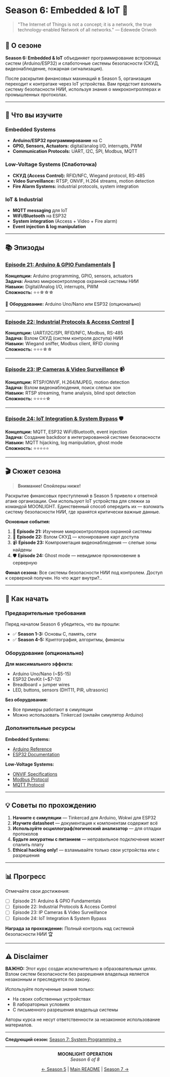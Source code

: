 # Season 6: Embedded & IoT 🤖

> "The Internet of Things is not a concept; it is a network, the true technology-enabled Network of all networks." — Edewede Oriwoh

## 📖 О сезоне

**Season 6: Embedded & IoT** объединяет программирование встроенных систем (Arduino/ESP32) и слаботочные системы безопасности (СКУД, видеонаблюдение, пожарная сигнализация).

После раскрытия финансовых махинаций в Season 5, организация переходит к контратаке через IoT устройства. Вам предстоит взломать систему безопасности НИИ, используя знания о микроконтроллерах и промышленных протоколах.

---

## 🎯 Что вы изучите

### Embedded Systems
- **Arduino/ESP32 программирование** на C
- **GPIO, Sensors, Actuators:** digital/analog I/O, interrupts, PWM
- **Communication Protocols:** UART, I2C, SPI, Modbus, MQTT

### Low-Voltage Systems (Слаботочка)
- **СКУД (Access Control):** RFID/NFC, Wiegand protocol, RS-485
- **Video Surveillance:** RTSP, ONVIF, H.264 streams, motion detection
- **Fire Alarm Systems:** industrial protocols, system integration

### IoT & Industrial
- **MQTT messaging** для IoT
- **WiFi/Bluetooth** на ESP32
- **System integration** (Access + Video + Fire alarm)
- **Event injection & log manipulation**

---

## 📚 Эпизоды

### [Episode 21: Arduino & GPIO Fundamentals](episode-21-arduino-gpio/) 🔌
**Концепции:** Arduino programming, GPIO, sensors, actuators  
**Задача:** Анализ микроконтроллеров охранной системы НИИ  
**Навыки:** Digital/Analog I/O, interrupts, PWM  
**Сложность:** ⭐⭐☆☆☆

🔧 **Оборудование:** Arduino Uno/Nano или ESP32 (опционально)

---

### [Episode 22: Industrial Protocols & Access Control](episode-22-industrial-protocols/) 🚪
**Концепции:** UART/I2C/SPI, RFID/NFC, Modbus, RS-485  
**Задача:** Взлом СКУД (систем контроля доступа) НИИ  
**Навыки:** Wiegand sniffer, Modbus client, RFID cloning  
**Сложность:** ⭐⭐⭐☆☆

---

### [Episode 23: IP Cameras & Video Surveillance](episode-23-ip-cameras/) 📹
**Концепции:** RTSP/ONVIF, H.264/MJPEG, motion detection  
**Задача:** Взлом видеонаблюдения, поиск слепых зон  
**Навыки:** RTSP streaming, frame analysis, blind spot detection  
**Сложность:** ⭐⭐⭐⭐☆

---

### [Episode 24: IoT Integration & System Bypass](episode-24-iot-integration/) 🛡️
**Концепции:** MQTT, ESP32 WiFi/Bluetooth, event injection  
**Задача:** Создание backdoor в интегрированной системе безопасности  
**Навыки:** MQTT hijacking, log manipulation, ghost mode  
**Сложность:** ⭐⭐⭐⭐⭐

---

## 🎬 Сюжет сезона

> **Внимание! Спойлеры ниже!**

Раскрытие финансовых преступлений в Season 5 привело к ответной атаке организации. Они используют IoT устройства для слежки за командой MOONLIGHT. Единственный способ опередить их — взломать систему безопасности НИИ, где хранятся критически важные данные.

**Основные события:**
1. 🔌 **Episode 21:** Изучение микроконтроллеров охранной системы
2. 🚪 **Episode 22:** Взлом СКУД — клонирование карт доступа
3. 📹 **Episode 23:** Компрометация видеонаблюдения — слепые зоны найдены
4. 🛡️ **Episode 24:** Ghost mode — невидимое проникновение в серверную

**Финал сезона:** Все системы безопасности НИИ под контролем. Доступ к серверной получен. Но что ждет внутри?..

---

## 🚀 Как начать

### Предварительные требования

Перед началом Season 6 убедитесь, что вы прошли:
- ✅ **Season 1-3:** Основы C, память, сети
- ✅ **Season 4-5:** Криптография, алгоритмы, финансы

### Оборудование (опционально)

**Для максимального эффекта:**
- Arduino Uno/Nano (~$5-15)
- ESP32 DevKit (~$7-12)
- Breadboard + jumper wires
- LED, buttons, sensors (DHT11, PIR, ultrasonic)

**Без оборудования:**
- Все примеры работают в симуляции
- Можно использовать Tinkercad (онлайн симулятор Arduino)

### Дополнительные ресурсы

**Embedded Systems:**
- [Arduino Reference](https://www.arduino.cc/reference/en/)
- [ESP32 Documentation](https://docs.espressif.com/projects/esp-idf/en/latest/esp32/)

**Low-Voltage Systems:**
- [ONVIF Specifications](https://www.onvif.org/)
- [Modbus Protocol](https://modbus.org/specs.php)
- [MQTT Protocol](https://mqtt.org/)

---

## 💡 Советы по прохождению

1. **Начните с симуляции** — Tinkercad для Arduino, Wokwi для ESP32
2. **Изучите datasheet** — документация к компонентам содержит всё
3. **Используйте осциллограф/логический анализатор** — для отладки протоколов
4. **Будьте аккуратны с питанием** — неправильное подключение может спалить плату
5. **Ethical hacking only!** — взламывайте только свои устройства или с разрешения

---

## 📊 Прогресс

Отмечайте свои достижения:

- [ ] Episode 21: Arduino & GPIO Fundamentals
- [ ] Episode 22: Industrial Protocols & Access Control
- [ ] Episode 23: IP Cameras & Video Surveillance
- [ ] Episode 24: IoT Integration & System Bypass

**Награда за прохождение:** Полный контроль над системой безопасности НИИ 🏆

---

## ⚠️ Disclaimer

**ВАЖНО:** Этот курс создан исключительно в образовательных целях. Взлом систем безопасности без разрешения владельца является незаконным и преследуется по закону.

Используйте полученные знания только:
- На своих собственных устройствах
- В лабораторных условиях
- С письменного разрешения владельца системы

Авторы курса не несут ответственности за незаконное использование материалов.

---

**Следующий сезон:** [Season 7: System Programming →](../season-7-system-programming/)

---

<div align="center">

**MOONLIGHT OPERATION**  
*Season 6 of 8*

[← Season 5](../season-5-financial-markets/) | [Main README](../README.md) | [Season 7 →](../season-7-system-programming/)

</div>
